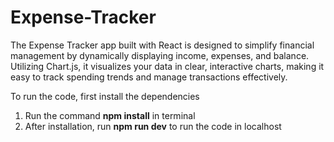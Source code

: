 # Expense-Tracker

The Expense Tracker app built with React is designed to simplify financial management by dynamically displaying income, expenses, and balance. Utilizing Chart.js, it visualizes your data in clear, interactive charts, making it easy to track spending trends and manage transactions effectively.

To run the code, first install the dependencies
1. Run the command **npm install** in terminal
2. After installation, run **npm run dev** to run the code in localhost
